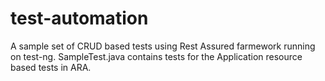 # test-automation
A sample  set of CRUD based tests using Rest Assured farmework running on test-ng.
SampleTest.java contains tests for the Application resource based tests in ARA.
